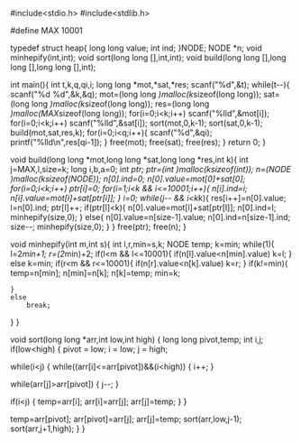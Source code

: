 #include<stdio.h>
#include<stdlib.h>
 
#define MAX 10001
 
typedef struct heap{
	long long value;
	int ind;
}NODE;
NODE *n;
void minhepify(int,int);
void sort(long long [],int,int);
void build(long long [],long long [],long long [],int); 
 
int main(){
int t,k,q,qi,i;
long long *mot,*sat,*res;
scanf("%d",&t);
while(t--){
    scanf("%d %d",&k,&q);
	mot=(long long *)malloc(k*sizeof(long long));
	sat=(long long *)malloc(k*sizeof(long long));
	res=(long long *)malloc(MAX*sizeof(long long));
	for(i=0;i<k;i++)
		scanf("%lld",&mot[i]);
	for(i=0;i<k;i++)
		scanf("%lld",&sat[i]);
    sort(mot,0,k-1);
	sort(sat,0,k-1);
    build(mot,sat,res,k);
	for(i=0;i<q;i++){
        scanf("%d",&qi);
		printf("%lld\n",res[qi-1]);
	}
	free(mot);
	free(sat);
	free(res);
}
return 0;
}
 
void build(long long *mot,long long *sat,long long *res,int k){
int j=MAX,l,size=k;
long i,b,a=0;
int *ptr;
ptr=(int *)malloc(k*sizeof(int));
n=(NODE *)malloc(k*sizeof(NODE));
n[0].ind=0;
n[0].value=mot[0]+sat[0];
for(i=0;i<k;i++)
    ptr[i]=0;
for(i=1;i<k && i<=10001;i++){
    n[i].ind=i;
	n[i].value=mot[i]+sat[ptr[i]];
}
i=0;
while(j-- && i<k*k){
	res[i++]=n[0].value;
	l=n[0].ind;
	ptr[l]++;
	if(ptr[l]<k){
	    n[0].value=mot[l]+sat[ptr[l]];
	    n[0].ind=l;
	    minhepify(size,0);
	}
	else{
		n[0].value=n[size-1].value;
		n[0].ind=n[size-1].ind;
		size--;
		minhepify(size,0);
	}
}
free(ptr);
free(n);
}
 
void minhepify(int m,int s){
int l,r,min=s,k;
NODE temp;
k=min;
while(1){
	l=2*min+1;
	r=(2*min)+2;
    if(l<m && l<=10001){
        if(n[l].value<n[min].value)
            k=l;
    }
	else
	    k=min;
    if(r<m && r<=10001){
    	if(n[r].value<n[k].value)
            k=r;
    }
    if(k!=min){
	    temp=n[min];
		n[min]=n[k];
		n[k]=temp;
		min=k;
	   
	}
	else
		break;
}
}
 
void sort(long long *arr,int low,int high)
{
 long long pivot,temp;
 int i,j;
 if(low<high)
 {
  pivot = low;
  i = low;
  j = high;
 
  while(i<j)
  {
   while((arr[i]<=arr[pivot])&&(i<high))
   {
    i++;
   }
 
   while(arr[j]>arr[pivot])
   {
    j--;
   }
 
   if(i<j)
   {
    temp=arr[i];
    arr[i]=arr[j];
    arr[j]=temp;
   }
  }
 
  temp=arr[pivot];
  arr[pivot]=arr[j];
  arr[j]=temp;
  sort(arr,low,j-1);
  sort(arr,j+1,high);
 }
} 
